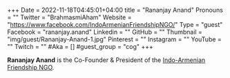 +++
Date = 2022-11-18T04:45:01+04:00
title = "Rananjay Anand"
Pronouns = ""
Twitter = "BrahmasmiAham"
Website = "https://www.facebook.com/IndoArmenianFriendshipNGO/"
Type = "guest"
Facebook = "rananjay.anand"
Linkedin = ""
GitHub = ""
Thumbnail = "img/guest/Rananjay-Anand-1.jpg"
Pinterest = ""
Instagram = ""
YouTube = ""
Twitch = ""
#Aka = []
#guest_group = "cog"
+++

__Rananjay Anand__ is the Co-Founder & President of the [Indo-Armenian Friendship NGO](https://www.facebook.com/IndoArmenianFriendshipNGO/).

